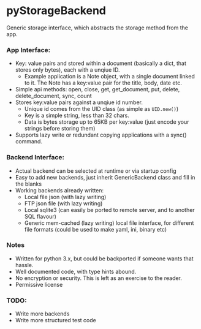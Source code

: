 # pyStorageBackend
Generic storage interface, which abstracts the storage method from the app.

### App Interface:
* Key: value pairs and stored within a document (basically a dict, that stores only bytes), each with a unqiue ID. 
  * Example application is a Note object, with a single document linked to it. The Note has a key:value pair for the title, body, date etc.
* Simple api methods: open, close, get, get_document, put, delete, delete_document, sync, count
* Stores key:value pairs against a unqiue id number. 
  * Unique id comes from the UID class (as simple as ```UID.new()```)
  * Key is a simple string, less than 32 chars.
  * Data is bytes storage up to 65KB per key:value (just encode your strings before storing them)
* Supports lazy write or redundant copying applications with a sync() command.

### Backend Interface:
* Actual backend can be selected at runtime or via startup config
* Easy to add new backends, just inherit GenericBackend class and fill in the blanks
* Working backends already written:
  * Local file json (with lazy writing)
  * FTP json file (with lazy writing)
  * Local sqlite3 (can easily be ported to remote server, and to another SQL flavour)
  * Generic mem-cached (lazy writing) local file interface, for different file formats (could be used to make yaml, ini, binary etc)
  
### Notes
* Written for python 3.x, but could be backported if someone wants that hassle.
* Well documented code, with type hints abound.
* No encryption or security. This is left as an exercise to the reader.
* Permissive license

### TODO:
* Write more backends
* Write more structured test code
